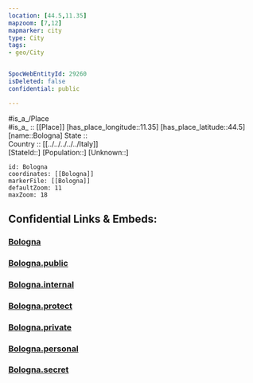 ```yaml
---
location: [44.5,11.35] 
mapzoom: [7,12] 
mapmarker: city 
type: City
tags:
- geo/City


SpocWebEntityId: 29260
isDeleted: false
confidential: public

---
```

#is_a_/Place  
#is_a_ :: [[Place]] 
[has_place_longitude::11.35] 
[has_place_latitude::44.5] 
[name::Bologna] 
State ::  
Country :: [[../../../../../Italy]]  
[StateId::] 
[Population::] 
[Unknown::] 


```leaflet
id: Bologna
coordinates: [[Bologna]] 
markerFile: [[Bologna]] 
defaultZoom: 11 
maxZoom: 18
```


## Confidential Links & Embeds: 

### [Bologna](/_Standards/Earth/Continent/Europe/Europe~South/Italy/regions~Italy/Emilia-Romagna/Bologna.Province/City/Bologna.md) 

### [Bologna.public](/_public/Earth/Continent/Europe/Europe~South/Italy/regions~Italy/Emilia-Romagna/Bologna.Province/City/Bologna.public.md) 

### [Bologna.internal](/_internal/Earth/Continent/Europe/Europe~South/Italy/regions~Italy/Emilia-Romagna/Bologna.Province/City/Bologna.internal.md) 

### [Bologna.protect](/_protect/Earth/Continent/Europe/Europe~South/Italy/regions~Italy/Emilia-Romagna/Bologna.Province/City/Bologna.protect.md) 

### [Bologna.private](/_private/Earth/Continent/Europe/Europe~South/Italy/regions~Italy/Emilia-Romagna/Bologna.Province/City/Bologna.private.md) 

### [Bologna.personal](/_personal/Earth/Continent/Europe/Europe~South/Italy/regions~Italy/Emilia-Romagna/Bologna.Province/City/Bologna.personal.md) 

### [Bologna.secret](/_secret/Earth/Continent/Europe/Europe~South/Italy/regions~Italy/Emilia-Romagna/Bologna.Province/City/Bologna.secret.md)

